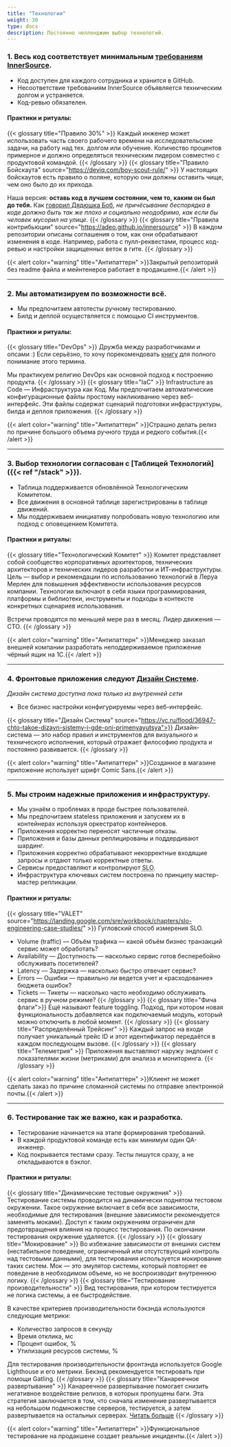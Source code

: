 ```yaml
---
title: "Технологии"
weight: 30
type: docs
description: Постоянно челленджим выбор технологий.
---
```


### 1. Весь код соответствует минимальным [требованиям InnerSource](https://adeo.github.io/innersource/).

* Код доступен для каждого сотрудника и хранится в GitHub.
* Несоответствие требованиям InnerSource объявляется техническим долгом и устраняется.
* Код-ревью обязателен.

#### Практики и ритуалы: 
{{< glossary title="Правило 30%" >}}
Каждый инженер может использовать часть своего рабочего времени на исследовательские задачи, на работу над тех. долгом или обучение.
Количество процентов примерное и должно определяться техническим лидером совместно с продуктовой командой.
{{< /glossary >}}
{{< glossary title="Правило Бойскаута" source="https://deviq.com/boy-scout-rule/" >}}
У настоящих бойскаутов есть правило о поляне, которую они должны оставить чище, чем оно было до их прихода.

Наша версия: **оставь код в лучшем состоянии, чем то, каким он был до тебя.**
Как [говорил Дядюшка Боб](https://www.oreilly.com/library/view/97-things-every/9780596809515/ch08.html), *не причёсывание беспорядка в коде должно быть так же плохо и социально неодобримо, как если бы человек мусорил на улице.*
{{< /glossary >}}
{{< glossary title="Правила контрибьюции" source="https://adeo.github.io/innersource" >}}
В каждом репозитории описаны соглашения о том, как они обрабатывают изменения в коде. Например, работа с пулл-реквестами, процесс код-ревью и настройки защищенных веток в гите.
{{< /glossary >}}

{{< alert color="warning" title="Антипаттерн" >}}Закрытый репозиторий без readme файла и мейнтенеров работает в продакшене.{{< /alert >}}

---

### 2. Мы автоматизируем по возможности всё.

* Мы предпочитаем автотесты ручному тестированию.
* Билд и деплой осуществляется с помощью CI инструментов.

#### Практики и ритуалы: 
{{< glossary title="DevOps" >}}
Дружба между разработчиками и опсами :) Если серьёзно, то хочу порекомендовать [книгу](https://www.amazon.com/Phoenix-Project-DevOps-Helping-Business/dp/0988262592) для полного понимание этого термина.

Мы практикуем религию DevOps как основной подход к построению продукта.
{{< /glossary >}}
{{< glossary title="IaC" >}}
Infrastructure as Code — Инфраструктура как Код. Мы предпочитаем автоматические конфигурационные файлы простому накликиванию через веб-интерфейс. Эти файлы содержат сценарий подготовки инфраструктуры, билда и деплоя приложения.
{{< /glossary >}}

{{< alert color="warning" title="Антипаттерн" >}}Страшно делать релиз по причине большого объема ручного труда и редкого события.{{< /alert >}}

---

### 3. Выбор технологии согласован с [Таблицей Технологий]({{< ref "/stack" >}}).

* Таблица поддерживается обновлённой Технологическим Комитетом.
* Все движения в основной таблице зарегистрированы в таблице движений.
* Мы поддерживаем инициативу попробовать новую технологию или подход с оповещением Комитета.

#### Практики и ритуалы: 
{{< glossary title="Технологический Комитет" >}}
Комитет представляет собой сообщество корпоративных архитекторов, технических архитекторов и технических лидеров разработки и ИТ-инфраструктуры. Цель — выбор и рекомендации по использованию технологий в Леруа Мерлен для повышения эффективности использования ресурсов компании. Технологии включают в себя языки программирования, платформы и библиотеки, инструменты и подходы в контексте конкретных сценариев использования.

Встречи проводятся по меньшей мере раз в месяц. Лидер движения — СТО.
{{< /glossary >}}

{{< alert color="warning" title="Антипаттерн" >}}Менеджер заказал внешней компании разработать неподдерживаемое приложение чёрный ящик на 1С.{{< /alert >}}

---

### 4. Фронтовые приложения следуют [Дизайн Системе](https://fronton.leroymerlin.ru/).
<i class="fa fa-lock mr-1"></i> <i>Дизайн система доступна пока только из внутренней сети</i>

* Все бизнес настройки конфигурируемы через веб-интерфейс.

{{< glossary title="Дизайн Система" source="https://vc.ru/flood/36947-chto-takoe-dizayn-sistemy-i-gde-oni-primenyayutsya">}}
Дизайн-система — это набор правил и инструментов для визуального и технического исполнения, который отражает философию продукта и постоянно развивается.
{{< /glossary >}}

{{< alert color="warning" title="Антипаттерн" >}}Созданное в магазине приложение использует шрифт Comic Sans.{{< /alert >}}

---

### 5. Мы строим надежные приложения и инфраструктуру.

* Мы узнаём о проблемах в проде быстрее пользователей.
* Мы предпочитаем stateless приложения и запускем их в контейнерах используя оркестратор контейнеров.
* Приложения корректно переносят частичные отказы.
* Приложения и базы данных реплицированы и поддердивают шардинг.
* Приложения корректно обрабатывают некорректные входящие запросы и отдают только корректные ответы.
* Сервисы предоставляют и контролируют <abbr data-toggle="tooltip" title="Service Level Objective — целевой уровень обслуживания, который провайдер сервиса стремится достичь.">SLO</abbr>.
* Инфраструктура ключевых систем построена по принципу мастер-мастер репликации.

#### Практики и ритуалы:
{{< glossary title="VALET" source="https://landing.google.com/sre/workbook/chapters/slo-engineering-case-studies/" >}}
Гугловский способ измерения SLO. 

* Volume (traffic) — Объём трафика — какой объём бизнес транзакций сервис может обработать?
* Availability — Доступность — насколько сервис готов бесперебойно обслуживать посетителей?
* Latency — Задержка — насколько быстро отвечает сервис?
* Errors — Ошибки — правильно ли ведется учет и «расходование» бюджета ошибок?
* Tickets — Тикеты — насколько часто необходимо обслуживать сервис в ручном режиме?
{{< /glossary >}}
{{< glossary title="Фича флаги">}}
Ещё называют feature toggling. Подход, при котором новая функциональность добавляется как подключаемый модуль,
который можно отключить в любой момент.
{{< /glossary >}}
{{< glossary title="Распределённый Трейсинг" >}}
Каждый запрос на входе получает уникальный трейс ID и этот идентификатор передаётся в каждом последующем вызове.
{{< /glossary >}}
{{< glossary title="Телеметрия" >}}
Приложения выставляют наружу эндпоинт с показателями жизни (метриками) для анализа и мониторинга.
{{< /glossary >}}

{{< alert color="warning" title="Антипаттерн" >}}Клиент не может сделать заказ по причине сломанной системы по отправке электронной почты.{{< /alert >}}

---

### 6. Тестирование так же важно, как и разработка.

* Тестирование начинается на этапе формирования требований.
* В каждой продуктовой команде есть как минимум один QA-инженер.
* Код покрывается тестами сразу. Тесты пишутся сразу, а не откладываются в бэклог.

#### Практики и ритуалы: 
{{< glossary title="Динамические тестовые окружения" >}}
Тестирование системы проводится на динамически поднятом тестовом окружении. Такое окружение включает в себя все зависимости, необходимые для тестирования (внешние зависимости рекомендуется заменять моками). Доступ к таким окружениям ограничен для предотвращения влияния на процесс тестирования. По окончании тестирования окружение удаляется.
{{< /glossary >}}
{{< glossary title="Мокирование" >}}
Во избежание зависимости от внешних систем (нестабильное поведение, ограниченный или отсутствующий контроль над тестовыми данными), для тестирования используется мокирование таких систем.
Мок — это эмулятор системы, который повторяет ее поведение в необходимом объеме, но не воспроизводит внутреннюю логику.
{{< /glossary >}}
{{< glossary title="Тестирование производительности" >}}
Вид тестирования, при котором тестируется не логика системы, а ее быстродействие.

В качестве критериев производительности бэкэнда используются следующие метрики:
* Количество запросов в секунду
* Время отклика, мс
* Процент ошибок, %
* Утилизация ресурсов системы, %

Для тестирования производительности фронтэнда используется Google Lighthouse и его метрики.
Бекэнд рекомендуется тестировать при помощи Gatling.
{{< /glossary >}}
{{< glossary title="Канареечное развертывание" >}}
Канареечное развертывание помогает снизить негативное воздействие релизов, в которых пропущены баги. Эта стратегия заключается в том, что сначала изменение развертывается на небольшом подмножестве серверов, тестируется, а затем развертывается на остальных серверах. [Читать больше](https://octopus.com/docs/deployment-patterns/canary-deployments#:~:text=Canary%20deployments%20are%20a%20pattern,the%20rest%20of%20the%20servers.)
{{< /glossary >}}

{{< alert color="warning" title="Антипаттерн" >}}Функциональное тестирование на продакшене создает реальные инциденты.{{< /alert >}}
